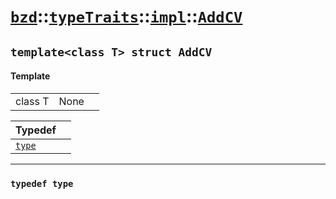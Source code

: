 # [`bzd`](../../../../index.md)::[`typeTraits`](../../../index.md)::[`impl`](../../index.md)::[`AddCV`](../index.md)

## `template<class T> struct AddCV`

#### Template
||||
|---:|:---|:---|
|class T|None||

|Typedef||
|:---|:---|
|[`type`](./index.md)||
------
### `typedef type`

